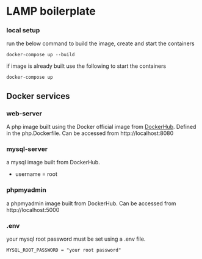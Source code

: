 # LAMP boilerplate

### local setup

run the below command to build the image, create and start the containers

```
docker-compose up --build
```

if image is already built use the following to start the containers

```
docker-compose up
```

## Docker services

### web-server

A php image built using the Docker official image from [DockerHub](https://hub.docker.com/_/php). Defined in the php.Dockerfile. Can be accessed from http://localhost:8080

### mysql-server

a mysql image built from DockerHub.

- username = root

### phpmyadmin

a phpmyadmin image built from DockerHub. Can be accessed from http://localhost:5000

### .env

your mysql root password must be set using a .env file.

```
MYSQL_ROOT_PASSWORD = "your root password"
```
